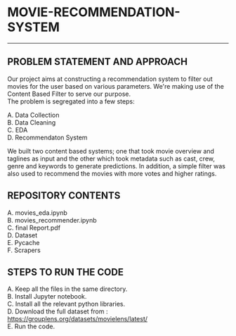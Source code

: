 # MOVIE-RECOMMENDATION-SYSTEM
-----------------------------
## PROBLEM STATEMENT AND APPROACH

Our project aims at constructing a recommendation system to filter out movies for the user based on various parameters. We're making use of the Content Based Filter to serve our purpose.  
The problem is segregated into a few steps:

A. Data Collection  
B. Data Cleaning  
C. EDA  
D. Recommendaton System  

We built two content based systems; one that took movie overview and taglines as input and the other which took metadata such as cast, crew, genre and keywords to generate predictions. In addition, a simple filter was also used to recommend the movies with more votes and higher ratings.

## REPOSITORY CONTENTS
A. movies_eda.ipynb  
B. movies_recommender.ipynb  
C. final Report.pdf    
D. Dataset  
E. Pycache  
F. Scrapers

## STEPS TO RUN THE CODE
A. Keep all the files in the same directory.  
B. Install Jupyter notebook.  
C. Install all the relevant python libraries.  
D. Download the full dataset from : https://grouplens.org/datasets/movielens/latest/   
E. Run the code.  
